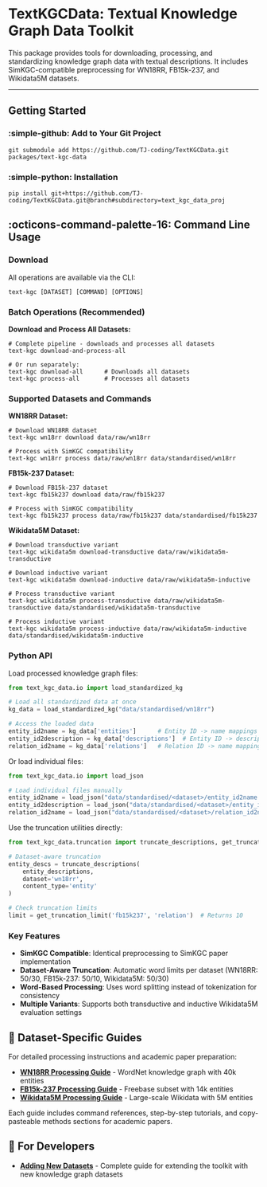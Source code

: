 # TextKGCData: Textual Knowledge Graph Data Toolkit

This package provides tools for downloading, processing, and standardizing knowledge graph data with textual descriptions. It includes SimKGC-compatible preprocessing for WN18RR, FB15k-237, and Wikidata5M datasets.

---

## Getting Started
### :simple-github: Add to Your Git Project

```shell {.copy}
git submodule add https://github.com/TJ-coding/TextKGCData.git packages/text-kgc-data
```

### :simple-python: Installation

```shell {.copy}
pip install git+https://github.com/TJ-coding/TextKGCData.git@branch#subdirectory=text_kgc_data_proj
```

## :octicons-command-palette-16: Command Line Usage

### Download

All operations are available via the CLI:

```shell {.copy}
text-kgc [DATASET] [COMMAND] [OPTIONS]
```

### Batch Operations (Recommended)

**Download and Process All Datasets:**
```shell {.copy}
# Complete pipeline - downloads and processes all datasets
text-kgc download-and-process-all

# Or run separately:
text-kgc download-all      # Downloads all datasets
text-kgc process-all       # Processes all datasets
```

### Supported Datasets and Commands

**WN18RR Dataset:**
```shell {.copy}
# Download WN18RR dataset
text-kgc wn18rr download data/raw/wn18rr

# Process with SimKGC compatibility
text-kgc wn18rr process data/raw/wn18rr data/standardised/wn18rr
```

**FB15k-237 Dataset:**
```shell {.copy}
# Download FB15k-237 dataset
text-kgc fb15k237 download data/raw/fb15k237

# Process with SimKGC compatibility
text-kgc fb15k237 process data/raw/fb15k237 data/standardised/fb15k237
```

**Wikidata5M Dataset:**
```shell {.copy}
# Download transductive variant
text-kgc wikidata5m download-transductive data/raw/wikidata5m-transductive

# Download inductive variant  
text-kgc wikidata5m download-inductive data/raw/wikidata5m-inductive

# Process transductive variant
text-kgc wikidata5m process-transductive data/raw/wikidata5m-transductive data/standardised/wikidata5m-transductive

# Process inductive variant
text-kgc wikidata5m process-inductive data/raw/wikidata5m-inductive data/standardised/wikidata5m-inductive
```

### Python API

Load processed knowledge graph files:

```python
from text_kgc_data.io import load_standardized_kg

# Load all standardized data at once
kg_data = load_standardized_kg("data/standardised/wn18rr")

# Access the loaded data
entity_id2name = kg_data['entities']      # Entity ID -> name mappings
entity_id2description = kg_data['descriptions']  # Entity ID -> description mappings  
relation_id2name = kg_data['relations']   # Relation ID -> name mappings
```

Or load individual files:

```python
from text_kgc_data.io import load_json

# Load individual files manually
entity_id2name = load_json("data/standardised/<dataset>/entity_id2name.json")
entity_id2description = load_json("data/standardised/<dataset>/entity_id2description.json")
relation_id2name = load_json("data/standardised/<dataset>/relation_id2name.json")
```

Use the truncation utilities directly:

```python
from text_kgc_data.truncation import truncate_descriptions, get_truncation_limit

# Dataset-aware truncation
entity_descs = truncate_descriptions(
    entity_descriptions,
    dataset='wn18rr',
    content_type='entity'
)

# Check truncation limits
limit = get_truncation_limit('fb15k237', 'relation')  # Returns 10
```

### Key Features

- **SimKGC Compatible**: Identical preprocessing to SimKGC paper implementation
- **Dataset-Aware Truncation**: Automatic word limits per dataset (WN18RR: 50/30, FB15k-237: 50/10, Wikidata5M: 50/30)
- **Word-Based Processing**: Uses word splitting instead of tokenization for consistency
- **Multiple Variants**: Supports both transductive and inductive Wikidata5M evaluation settings

## 📖 Dataset-Specific Guides

For detailed processing instructions and academic paper preparation:

- **[WN18RR Processing Guide](wn18rr_example.md)** - WordNet knowledge graph with 40k entities
- **[FB15k-237 Processing Guide](fb15k237_example.md)** - Freebase subset with 14k entities  
- **[Wikidata5M Processing Guide](wikidata5m_example.md)** - Large-scale Wikidata with 5M entities

Each guide includes command references, step-by-step tutorials, and copy-pasteable methods sections for academic papers.

## 🔧 For Developers

- **[Adding New Datasets](adding_datasets.md)** - Complete guide for extending the toolkit with new knowledge graph datasets